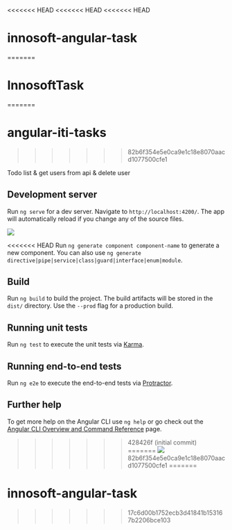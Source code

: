 <<<<<<< HEAD
<<<<<<< HEAD
<<<<<<< HEAD
# innosoft-angular-task
=======
# InnosoftTask
=======
# angular-iti-tasks
>>>>>>> 82b6f354e5e0ca9e1c18e8070aacd1077500cfe1

Todo list & get users from api & delete user

## Development server

Run `ng serve` for a dev server. Navigate to `http://localhost:4200/`. The app will automatically reload if you change any of the source files.

![](src/assets/Capture-ProjectDayOne-localhost2.png)

<<<<<<< HEAD
Run `ng generate component component-name` to generate a new component. You can also use `ng generate directive|pipe|service|class|guard|interface|enum|module`.

## Build

Run `ng build` to build the project. The build artifacts will be stored in the `dist/` directory. Use the `--prod` flag for a production build.

## Running unit tests

Run `ng test` to execute the unit tests via [Karma](https://karma-runner.github.io).

## Running end-to-end tests

Run `ng e2e` to execute the end-to-end tests via [Protractor](http://www.protractortest.org/).

## Further help

To get more help on the Angular CLI use `ng help` or go check out the [Angular CLI Overview and Command Reference](https://angular.io/cli) page.
>>>>>>> 428426f (initial commit)
=======
![](src/assets/Capture-ProjectDayOne-localhost1.png)
>>>>>>> 82b6f354e5e0ca9e1c18e8070aacd1077500cfe1
=======
# innosoft-angular-task
>>>>>>> 17c6d00b1752ecb3d41841b153167b2206bce103
